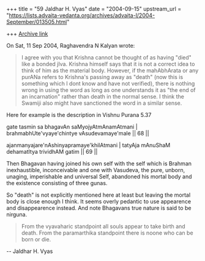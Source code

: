 +++
title = "59 Jaldhar H. Vyas"
date = "2004-09-15"
upstream_url = "https://lists.advaita-vedanta.org/archives/advaita-l/2004-September/013505.html"

+++
[Archive link](https://lists.advaita-vedanta.org/archives/advaita-l/2004-September/013505.html)

On Sat, 11 Sep 2004, Raghavendra N Kalyan wrote:

>  I agree with you that Krishna cannot be thought of as having "died"
> like a bonded jIva. Krishna himself says that it is not a correct idea
> to think of him as the material body. However, if the mahAbhArata or any
> purANa refers to Krishna's passing away as "death" (now this is
> something which I dont know and have not verified), there is nothing
> wrong in using the word as long as one understands it as "the end of an
> incarnation" rather than death in the normal sense. I think the Swamiji
> also might have sanctioned the word in a similar sense.
>

Here for example is the description in Vishnu Purana 5.37

gate tasmin sa bhagavAn saMyojyAtmAnamAtmani |
brahmabhUte'vyaye'chintye vAsudevamaye'male || 68 ||

ajanmanyajare'nAshinyapramaye'khilAtmani |
tatyAja mAnuShaM dehamatItya trividhAM gatim || 69 ||


Then Bhagavan having joined his own self with the self which is Brahman
inexhaustible, inconceivable and one with Vasudeva, the pure, unborn,
unaging, imperishable and universal Self,  abandoned his mortal body and the
existence consisting of three gunas.


So "death" is not explicitly mentioned here at least but leaving the
mortal body is close enough I think.  It seems overly pedantic to use
appearence and disappearence instead.  And note Bhagavans true nature is
said to be nirguna.

>From the vyavaharic standpoint all souls appear to take birth and death.
>From the paramarthika standpoint there is noone who can be born or die.

-- 
Jaldhar H. Vyas <jaldhar at braincells.com>


